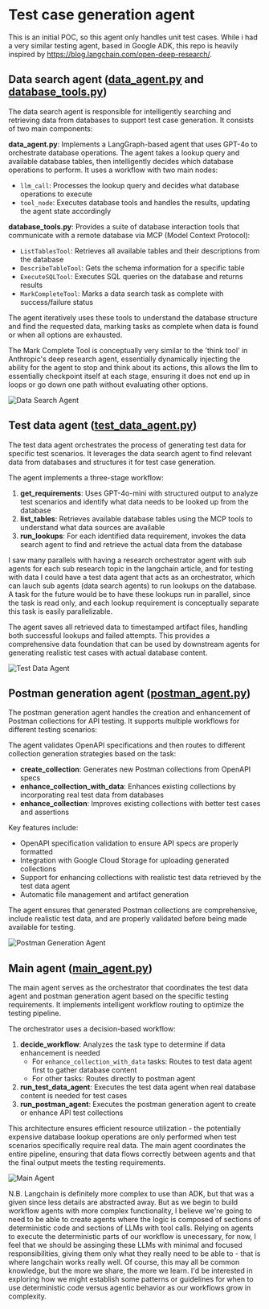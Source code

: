 # Test case generation agent
This is an initial POC, so this agent only handles unit test cases. While i had a very similar testing agent, based in Google ADK, this repo is heavily inspired by https://blog.langchain.com/open-deep-research/. 

## Data search agent ([data_agent.py](data_agent.py) and [database_tools.py](database_tools.py))

The data search agent is responsible for intelligently searching and retrieving data from databases to support test case generation. It consists of two main components:

**data_agent.py**: Implements a LangGraph-based agent that uses GPT-4o to orchestrate database operations. The agent takes a lookup query and available database tables, then intelligently decides which database operations to perform. It uses a workflow with two main nodes:
- `llm_call`: Processes the lookup query and decides what database operations to execute
- `tool_node`: Executes database tools and handles the results, updating the agent state accordingly

**database_tools.py**: Provides a suite of database interaction tools that communicate with a remote database via MCP (Model Context Protocol):
- `ListTablesTool`: Retrieves all available tables and their descriptions from the database
- `DescribeTableTool`: Gets the schema information for a specific table
- `ExecuteSQLTool`: Executes SQL queries on the database and returns results
- `MarkCompleteTool`: Marks a data search task as complete with success/failure status

The agent iteratively uses these tools to understand the database structure and find the requested data, marking tasks as complete when data is found or when all options are exhausted.

The Mark Complete Tool is conceptually very similar to the 'think tool' in Anthropic's deep research agent, essentially dynamically injecting the ability for the agent to stop and think about its actions, this allows the llm to essentially checkpoint itself at each stage, ensuring it does not end up in loops or go down one path without evaluating other options. 

![Data Search Agent](graphs/data_search_agent.png)

## Test data agent ([test_data_agent.py](test_data_agent.py))

The test data agent orchestrates the process of generating test data for specific test scenarios. It leverages the data search agent to find relevant data from databases and structures it for test case generation.

The agent implements a three-stage workflow:
1. **get_requirements**: Uses GPT-4o-mini with structured output to analyze test scenarios and identify what data needs to be looked up from the database
2. **list_tables**: Retrieves available database tables using the MCP tools to understand what data sources are available
3. **run_lookups**: For each identified data requirement, invokes the data search agent to find and retrieve the actual data from the database

I saw many parallels with having a research orchestrator agent with sub agents for each sub research topic in the langchain article, and for testing with data I could have a test data agent that acts as an orchestrator, which can lauch sub agents (data search agents) to run lookups on the database. A task for the future would be to have these lookups run in parallel, since the task is read only, and each lookup requirement is conceptually separate this task is easily parallelizable. 

The agent saves all retrieved data to timestamped artifact files, handling both successful lookups and failed attempts. This provides a comprehensive data foundation that can be used by downstream agents for generating realistic test cases with actual database content.

![Test Data Agent](graphs/test_data_agent.png)

## Postman generation agent ([postman_agent.py](postman_agent.py))

The postman generation agent handles the creation and enhancement of Postman collections for API testing. It supports multiple workflows for different testing scenarios:

The agent validates OpenAPI specifications and then routes to different collection generation strategies based on the task:
- **create_collection**: Generates new Postman collections from OpenAPI specs
- **enhance_collection_with_data**: Enhances existing collections by incorporating real test data from databases
- **enhance_collection**: Improves existing collections with better test cases and assertions

Key features include:
- OpenAPI specification validation to ensure API specs are properly formatted
- Integration with Google Cloud Storage for uploading generated collections
- Support for enhancing collections with realistic test data retrieved by the test data agent
- Automatic file management and artifact generation

The agent ensures that generated Postman collections are comprehensive, include realistic test data, and are properly validated before being made available for testing.

![Postman Generation Agent](graphs/postman_generation_agent.png)

## Main agent ([main_agent.py](main_agent.py))

The main agent serves as the orchestrator that coordinates the test data agent and postman generation agent based on the specific testing requirements. It implements intelligent workflow routing to optimize the testing pipeline.

The orchestrator uses a decision-based workflow:
1. **decide_workflow**: Analyzes the task type to determine if data enhancement is needed
   - For `enhance_collection_with_data` tasks: Routes to test data agent first to gather database content
   - For other tasks: Routes directly to postman agent
2. **run_test_data_agent**: Executes the test data agent when real database content is needed for test cases
3. **run_postman_agent**: Executes the postman generation agent to create or enhance API test collections

This architecture ensures efficient resource utilization - the potentially expensive database lookup operations are only performed when test scenarios specifically require real data. The main agent coordinates the entire pipeline, ensuring that data flows correctly between agents and that the final output meets the testing requirements.

![Main Agent](graphs/main_agent.png)

N.B. Langchain is definitely more complex to use than ADK, but that was a given since less details are abstracted away. But as we begin to build workflow agents with more complex functionality, I believe we're going to need to be able to create agents where the logic is composed of sections of deterministic code and sections of LLMs with tool calls. Relying on agents to execute the deterministic parts of our workflow is unecessary, for now, I feel that we should be assinging these LLMs with minimal and focused responsibilities, giving them only what they really need to be able to - that is where langchain works really well. Of course, this may all be common knowledge, but the more we share, the more we learn. I'd be interested in exploring how we might establish some patterns or guidelines for when to use deterministic code versus agentic behavior as our workflows grow in complexity.

